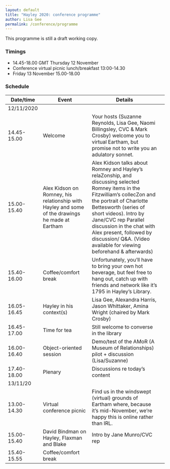 ```yaml
---
layout: default
title: "Hayley 2020: conference programme"
author: Lisa Gee
permalink: /conference/programme
---
```


This programme is still a draft working copy.

### Timings

* 14.45-18.00 GMT Thursday 12 November
* Conference virtual picnic lunch/breakfast  13:00-14.30
* Friday 13 November 15.00-18.00

### Schedule

|  						  							  								 Date/time  							 						 					    |  						  							  								 Event  							 						 					                                                                                          |  						  							  								 Details  							 						 					                                                                                                                                                                                                                                                                                                                                                        |   |
|------------------------|----------------------------------------------------------------------------------------------------------|--------------------------------------------------------------------------------------------------------------------------------------------------------------------------------------------------------------------------------------------------------------------------------------------------------------------------------------------------------------------------|---|
|  						  							  								 12/11/2020  							 						 					   |  					                                                                                                        |  					                                                                                                                                                                                                                                                                                                                                                                        |   |
|  						  							  								 14.45- 15.00  							 						 					 |  						  							  								 Welcome  							 						 					                                                                                        |  						  							  								 Your hosts (Suzanne Reynolds, Lisa Gee, Naomi Billingsley, CVC & Mark Crosby) welcome you to virtual Eartham, but promise not to write you an adulatory sonnet.  							 						 					                                                                                                                                                                                             |   |
|  						  							  								 15.00-15.40  							 						 					  |  						  							  								 Alex Kidson on Romney, his relationship with Hayley and some of the drawings he made at Eartham  							 						 					 |  						  							  								 Alex Kidson talks about Romney and Hayley’s relaZonship, and discussing selected Romney items in the Fitzwilliam’s collecZon and the portrait of Charlotte Bettesworth (series of short videos). Intro by Jane/CVC rep   								 Parallel discussion in the chat with Alex present, followed by discussion/ Q&A. (Video available for viewing beforehand & afterwards)  							 						 					 |   |
|  						  							  								 15.40-16.00  							 						 					  |  						  							  								 Coffee/comfort break  							 						 					                                                                           |  						  							  								 Unfortunately, you’ll have to bring your own hot beverage, but feel free to hang out, catch up with friends and network like it’s 1795 in Hayley’s Library.  							 						 					                                                                                                                                                                                                    |   |
|  						  							  								 16.05- 16.45  							 						 					 |  						  							  								 Hayley in his context(s)  							 						 					                                                                       |  						  							  								 Lisa Gee, Alexandra Harris, Jason Whittaker, Amina Wright (chaired by Mark Crosby)  							 						 					                                                                                                                                                                                                                                                                              |   |
|  						  							  								 16.45-17.00  							 						 					  |  						  							  								 Time for tea  							 						 					                                                                                   |  						  							  								 Still welcome to converse in the library  							 						 					                                                                                                                                                                                                                                                                                                                        |   |
|  						  							  								 16.00-16.40  							 						 					  |  						  							  								 Object-oriented session  							 						 					                                                                        |  						  							  								 Demo/test of the AMoR (A Museum of Relationships) pilot + discussion (Lisa/Suzanne)  							 						 					                                                                                                                                                                                                                                                                             |   |
|  						  							  								 17.40-18.00  							 						 					  |  						  							  								 Plenary  							 						 					                                                                                        |  						  							  								 Discussions re today’s content  							 						 					                                                                                                                                                                                                                                                                                                                                 |   |
|  						  							  								 13/11/20  							 						 					     |  					                                                                                                        |  					                                                                                                                                                                                                                                                                                                                                                                        |   |
|  						  							  								 13.00-14.30  							 						 					  |  						  							  								 Virtual conference picnic  							 						 					                                                                      |  						  							  								 Find us in the windswept (virtual) grounds of Eartham where, because it’s mid-November, we’re happy this is online rather than IRL.  							 						 					                                                                                                                                                                                                                            |   |
|  						  							  								 15.00-15.40  							 						 					  |  						  							  								 David Bindman on Hayley, Flaxman and Blake  							 						 					                                                     |  						  							  								 Intro by Jane Munro/CVC rep  							 		 					                                                                                                                                                                                                                                                                                                                                      |   |
|  						  							  								 15.40-15.55  							 						 					  |  						  							  								 Coffee/comfort break  							 						 					                                                                           |  					                                                                                                                                                                                                                                                                                                                                                                        |   |

